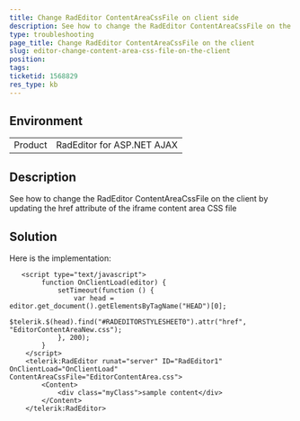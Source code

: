 ```yaml
---
title: Change RadEditor ContentAreaCssFile on client side
description: See how to change the RadEditor ContentAreaCssFile on the client by updating the href of the content area CSS file
type: troubleshooting
page_title: Change RadEditor ContentAreaCssFile on the client
slug: editor-change-content-area-css-file-on-the-client
position: 
tags: 
ticketid: 1568829
res_type: kb
---
```


## Environment
<table>
	<tbody>
		<tr>
			<td>Product</td>
			<td>RadEditor for ASP.NET AJAX</td>
		</tr>
	</tbody>
</table>


## Description
See how to change the RadEditor ContentAreaCssFile on the client by updating the href attribute of the iframe content area CSS file

## Solution
Here is the implementation:

````ASP.NET
   <script type="text/javascript">
        function OnClientLoad(editor) {
            setTimeout(function () {
                var head = editor.get_document().getElementsByTagName("HEAD")[0];
                $telerik.$(head).find("#RADEDITORSTYLESHEET0").attr("href", "EditorContentAreaNew.css");
            }, 200);
        }
    </script>
    <telerik:RadEditor runat="server" ID="RadEditor1" OnClientLoad="OnClientLoad" ContentAreaCssFile="EditorContentArea.css">
        <Content>
            <div class="myClass">sample content</div>
        </Content>
    </telerik:RadEditor>
````
   
   